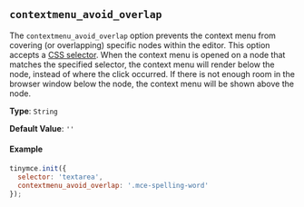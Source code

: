 ## `contextmenu_avoid_overlap`

The `contextmenu_avoid_overlap` option prevents the context menu from covering (or overlapping) specific nodes within the editor. This option accepts a [CSS selector](https://developer.mozilla.org/en-US/docs/Web/CSS/CSS_Selectors). When the context menu is opened on a node that matches the specified selector, the context menu will render below the node, instead of where the click occurred. If there is not enough room in the browser window below the node, the context menu will be shown above the node.

**Type**: `String`

**Default Value**: `''`

#### Example

```js
tinymce.init({
  selector: 'textarea',
  contextmenu_avoid_overlap: '.mce-spelling-word'
});
```